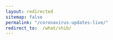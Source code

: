 ```yaml
---
layout: redirected
sitemap: false
permalink: "/coronavirus-updates-live/"
redirect_to:  /what/shib/
---
```

